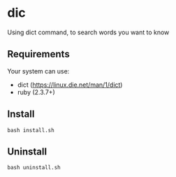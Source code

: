 # dic
Using dict command, to search words you want to know

## Requirements
Your system can use:
- dict (https://linux.die.net/man/1/dict)
- ruby (2.3.7+)

## Install
    bash install.sh

## Uninstall
    bash uninstall.sh
